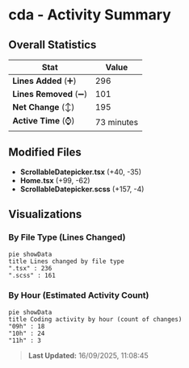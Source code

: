 # cda - Activity Summary 

## Overall Statistics

| Stat                   | Value                                                             |
| ---------------------- | ----------------------------------------------------------------- |
| **Lines Added** (➕)   | 296                                          |
| **Lines Removed** (➖) | 101                                        |
| **Net Change** (↕)    | 195                |
| **Active Time** (⌚)   | 73 minutes |


## Modified Files
- **ScrollableDatepicker.tsx** (+40, -35)
- **Home.tsx** (+99, -62)
- **ScrollableDatepicker.scss** (+157, -4)

## Visualizations

### By File Type (Lines Changed)

```mermaid
pie showData
title Lines changed by file type
".tsx" : 236
".scss" : 161
```

### By Hour (Estimated Activity Count)

```mermaid
pie showData
title Coding activity by hour (count of changes)
"09h" : 18
"10h" : 24
"11h" : 3
```


> **Last Updated:** 16/09/2025, 11:08:45